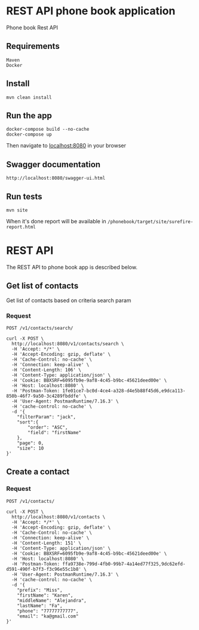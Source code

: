 # REST API phone book application

Phone book Rest API

## Requirements
    Maven
    Docker

## Install

    mvn clean install

## Run the app

    docker-compose build --no-cache
    docker-compose up
Then navigate to [localhost:8080](http://localhost:8080) in your browser

## Swagger documentation

    http://localhost:8080/swagger-ui.html

## Run tests
```mvn site```

When it's done report will be available in ```/phonebook/target/site/surefire-report.html```

# REST API

The REST API to phone book app is described below.

## Get list of contacts

Get list of contacts based on criteria search param

### Request

`POST /v1/contacts/search/`

    curl -X POST \
      http://localhost:8080/v1/contacts/search \
      -H 'Accept: */*' \
      -H 'Accept-Encoding: gzip, deflate' \
      -H 'Cache-Control: no-cache' \
      -H 'Connection: keep-alive' \
      -H 'Content-Length: 106' \
      -H 'Content-Type: application/json' \
      -H 'Cookie: BBXSRF=6095fb9e-9af8-4c45-b9bc-45621deed00e' \
      -H 'Host: localhost:8080' \
      -H 'Postman-Token: 1fe01ce7-bc0d-4ce4-a328-d4e5b88f45d6,e9dca113-850b-46f7-9a50-3c4289fbddfe' \
      -H 'User-Agent: PostmanRuntime/7.16.3' \
      -H 'cache-control: no-cache' \
      -d '{
        "filterParam": "jack",
        "sort":{
            "order": "ASC",
            "field": "firstName"
        },
        "page": 0,
        "size": 10
    }'


## Create a contact

### Request

`POST /v1/contacts/`

    curl -X POST \
      http://localhost:8080/v1/contacts \
      -H 'Accept: */*' \
      -H 'Accept-Encoding: gzip, deflate' \
      -H 'Cache-Control: no-cache' \
      -H 'Connection: keep-alive' \
      -H 'Content-Length: 151' \
      -H 'Content-Type: application/json' \
      -H 'Cookie: BBXSRF=6095fb9e-9af8-4c45-b9bc-45621deed00e' \
      -H 'Host: localhost:8080' \
      -H 'Postman-Token: ffa9738e-799d-4fb0-99b7-4a14ed77f325,9dc62efd-d591-490f-b7f3-f3c96e55c1b8' \
      -H 'User-Agent: PostmanRuntime/7.16.3' \
      -H 'cache-control: no-cache' \
      -d '{
        "prefix": "Miss",
        "firstName": "Karen",
        "middleName": "Alejandra",
        "lastName": "Fa",
        "phone": "77777777777",
        "email": "ka@gmail.com"
    }'